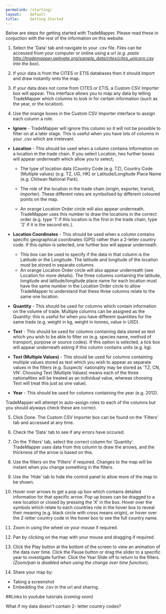 ```yaml
---
permalink: /starting/
layout:    default
title:     Getting Started
---
```

Below are steps for getting started with TradeMapper. Please read these in conjuction with the rest of the information on this website.

1) Select the 'Data' tab and navigate to your .csv file. Files can be accessed from your computer or online using a url _(e.g. paste http://trademapper.aptivate.org/sample_data/cites/cites_unicorn.csv into the box_).

2) If your data is from the CITES or ETIS databases then it should import and draw instantly onto the map.

3) If your data does not come from CITES or ETIS, a Custom CSV Importer box will appear. This interface allows you to map any data by telling TradeMapper which columns to look in for certain information (such as the year, or the location).

4) Use the orange boxes in the Custom CSV Importer interface to assign each column a role:

  * __Ignore__ - TradeMapper will ignore this column so it will not be possible to filter on at a later stage. This is useful   when you have lots of columns in your .csv which are irrelevant.
 
  * __Location__ - This should be used when a column contains information on a location in the trade chain. If you select Location, two further boxes will appear underneath which allow you to select;
  
     * The type of location data (Country Code (e.g. TZ), Country Code (Multiple values) (e.g. TZ, UG, HK) or Latitude/Longitude Place Name (e.g. Chitwan National Park).
     
     * The role of the location in the trade chain (origin, exporter, transit, importer). These different roles are symbolised by different coloured points on the map.
     
     * An orange Location Order circle will also appear underneath. TradeMapper uses this number to draw the locations in the correct order (e.g. type '1' if this location is the first in the trade chain, type '2' if it is the second etc.).

  * __Location Coordinates__ - This should be used when a column contains specific geographical coordinates (GPS) rather than a 2-letter country code. If this option is selected, one further box will appear underneath. 
     * This box can be used to specify if the data in that column is the Latitude or the Longitude. The latitude and longitude of the location must be stored in separate columns. 
     * An orange Location Order circle will also appear underneath (see Location for more details). The three columns containing the latitude, longitude and latitude/longitude place name for each location must have the same number in the Location Order circle to allow TradeMapper to understand that these three columns relate to the same one location.

  * __Quantity__ - This should be used for columns which contain information on the volume of trade. Multiple columns can be assigned as the Quantity: this is useful for when you have different quantities for the same trade (e.g. weight in kg, weight in tonnes, value in USD). 
 
  * __Text__ - This should be used for columns containing data stored as text which you wish to be able to filter on (e.g. species name, method of transport, purpose or source codes). If this option is selected, a tick box will appear underneath asking if this column contains units (e.g. kg).
 
 * __Text (Multiple Values)__ - This should be used for columns containing multiple values stored as text which you wish to appear as separate values in the filters (e.g. Suspects' nationality may be stored as 'TZ, CN, VN'. Choosing Text (Multiple Values) means each of the three nationalities will be treated as an individual value, whereas choosing Text will treat this just as one value).

 * __Year__ - This should be used for columns containing the year (e.g. 2012).

TradeMapper will attempt to auto-assign roles to each of the columns but you should alyways check these are correct.

5) Click Done. The Custom CSV Importer box can be found on the 'Filters' tab and accessed at any time.

6) Check the 'Data' tab to see if any errors have occured.

7) On the 'Filters' tab, select the correct column for ‘Quantity’. TradeMapper uses data from this column to draw the arrows, and the thickness of the arrow is based on this.

8) Use the filters on the 'Filters' if required. Changes to the map will be instant when you change something in the filters.

9) Use the 'Hide' tab to hide the control panel to allow more of the map to be shown.

10) Hover over arrows to get a pop up box which contains detailed information for that specific arrow. Pop up boxes can be dragged to a new location or closed by pressing the ‘X’ in the box.  Hover over the symbols which relate to each countries role in the hover box to reveal their meaning (e.g. black circle with cross means origin), or hover over the 2-letter country code in the hover box to see the full country name.

11) Zoom in using the wheel on your mouse if required.

12) Pan by clicking on the map with your mouse and dragging if required.

13) Click the Play button at the bottom of the screen to view an animation of the data over time. Click the Pause button or drag the slider to a specific year to investigate further. Click the Year Slide off to return to the filters. _(Zoom/pan is disabled when using the change over time function)_.

14) Share your map by: 
 * Taking a screenshot
 * Embedding the .csv in the url and sharing.


##Links to youtube tutorials _(coming soon)_

What if my data doesn't contain 2- letter country codes?


